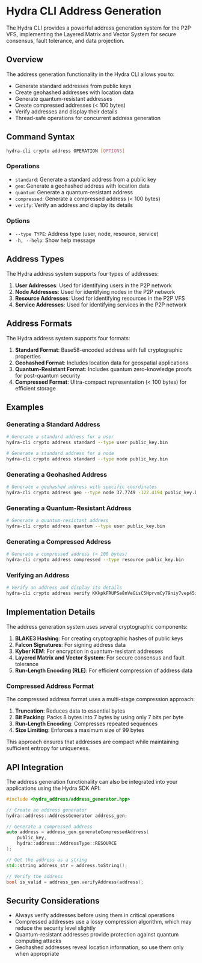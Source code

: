# Hydra CLI Address Generation

The Hydra CLI provides a powerful address generation system for the P2P VFS, implementing the Layered Matrix and Vector System for secure consensus, fault tolerance, and data projection.

## Overview

The address generation functionality in the Hydra CLI allows you to:

- Generate standard addresses from public keys
- Create geohashed addresses with location data
- Generate quantum-resistant addresses
- Create compressed addresses (< 100 bytes)
- Verify addresses and display their details
- Thread-safe operations for concurrent address generation

## Command Syntax

```bash
hydra-cli crypto address OPERATION [OPTIONS]
```

### Operations

- `standard`: Generate a standard address from a public key
- `geo`: Generate a geohashed address with location data
- `quantum`: Generate a quantum-resistant address
- `compressed`: Generate a compressed address (< 100 bytes)
- `verify`: Verify an address and display its details

### Options

- `--type TYPE`: Address type (user, node, resource, service)
- `-h, --help`: Show help message

## Address Types

The Hydra address system supports four types of addresses:

1. **User Addresses**: Used for identifying users in the P2P network
2. **Node Addresses**: Used for identifying nodes in the P2P network
3. **Resource Addresses**: Used for identifying resources in the P2P VFS
4. **Service Addresses**: Used for identifying services in the P2P network

## Address Formats

The Hydra address system supports four formats:

1. **Standard Format**: Base58-encoded address with full cryptographic properties
2. **Geohashed Format**: Includes location data for geospatial applications
3. **Quantum-Resistant Format**: Includes quantum zero-knowledge proofs for post-quantum security
4. **Compressed Format**: Ultra-compact representation (< 100 bytes) for efficient storage

## Examples

### Generating a Standard Address

```bash
# Generate a standard address for a user
hydra-cli crypto address standard --type user public_key.bin

# Generate a standard address for a node
hydra-cli crypto address standard --type node public_key.bin
```

### Generating a Geohashed Address

```bash
# Generate a geohashed address with specific coordinates
hydra-cli crypto address geo --type node 37.7749 -122.4194 public_key.bin
```

### Generating a Quantum-Resistant Address

```bash
# Generate a quantum-resistant address
hydra-cli crypto address quantum --type user public_key.bin
```

### Generating a Compressed Address

```bash
# Generate a compressed address (< 100 bytes)
hydra-cli crypto address compressed --type resource public_key.bin
```

### Verifying an Address

```bash
# Verify an address and display its details
hydra-cli crypto address verify KKkpkFRUPSe8nVeGisC5HprvmCy79niy7vep45i86YRmb5G1TzZC423UEBLGxo1x3epuT2HNh4gWAZ7LJBfXriXdfGQsji1STAg6VriSPj66pyaEw7Co1hMB14fXKuAuGAhLafR
```

## Implementation Details

The address generation system uses several cryptographic components:

1. **BLAKE3 Hashing**: For creating cryptographic hashes of public keys
2. **Falcon Signatures**: For signing address data
3. **Kyber KEM**: For encryption in quantum-resistant addresses
4. **Layered Matrix and Vector System**: For secure consensus and fault tolerance
5. **Run-Length Encoding (RLE)**: For efficient compression of address data

### Compressed Address Format

The compressed address format uses a multi-stage compression approach:

1. **Truncation**: Reduces data to essential bytes
2. **Bit Packing**: Packs 8 bytes into 7 bytes by using only 7 bits per byte
3. **Run-Length Encoding**: Compresses repeated sequences
4. **Size Limiting**: Enforces a maximum size of 99 bytes

This approach ensures that addresses are compact while maintaining sufficient entropy for uniqueness.

## API Integration

The address generation functionality can also be integrated into your applications using the Hydra SDK API:

```cpp
#include <hydra_address/address_generator.hpp>

// Create an address generator
hydra::address::AddressGenerator address_gen;

// Generate a compressed address
auto address = address_gen.generateCompressedAddress(
    public_key,
    hydra::address::AddressType::RESOURCE
);

// Get the address as a string
std::string address_str = address.toString();

// Verify the address
bool is_valid = address_gen.verifyAddress(address);
```

## Security Considerations

- Always verify addresses before using them in critical operations
- Compressed addresses use a lossy compression algorithm, which may reduce the security level slightly
- Quantum-resistant addresses provide protection against quantum computing attacks
- Geohashed addresses reveal location information, so use them only when appropriate
